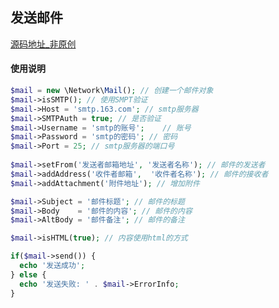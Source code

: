 ## 发送邮件
[源码地址_非原创](https://github.com/enychen/yaf-framework/blob/master/app/library/Network/Mail.php)

#### 使用说明
```php
$mail = new \Network\Mail(); // 创建一个邮件对象
$mail->isSMTP(); // 使用SMPT验证
$mail->Host = 'smtp.163.com'; // smtp服务器
$mail->SMTPAuth = true; // 是否验证
$mail->Username = 'smtp的账号';	// 账号
$mail->Password = 'smtp的密码'; // 密码
$mail->Port = 25; // smtp服务器的端口号
 
$mail->setFrom('发送者邮箱地址', '发送者名称'); // 邮件的发送者
$mail->addAddress('收件者邮箱',  '收件者名称'); // 邮件的接收者
$mail->addAttachment('附件地址'); // 增加附件		

$mail->Subject = '邮件标题'; // 邮件的标题
$mail->Body    = '邮件的内容'; // 邮件的内容
$mail->AltBody = '邮件备注'; // 邮件的备注

$mail->isHTML(true); // 内容使用html的方式

if($mail->send()) {
  echo '发送成功';
} else {
  echo '发送失败: ' . $mail->ErrorInfo;
}
```
